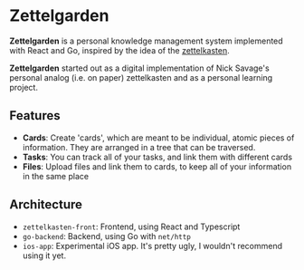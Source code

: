 # Zettelgarden

**Zettelgarden** is a personal knowledge management system implemented with React and Go, inspired by the idea of the [zettelkasten](https://zettelkasten.de/introduction/).

**Zettelgarden** started out as a digital implementation of Nick Savage's personal analog (i.e. on paper) zettelkasten and as a personal learning project.

## Features

- **Cards**: Create 'cards', which are meant to be individual, atomic pieces of information. They are arranged in a tree that can be traversed.
- **Tasks**: You can track all of your tasks, and link them with different cards
- **Files**: Upload files and link them to cards, to keep all of your information in the same place

## Architecture

- `zettelkasten-front`: Frontend, using React and Typescript
- `go-backend`: Backend, using Go with `net/http`
- `ios-app`: Experimental iOS app. It's pretty ugly, I wouldn't recommend using it yet.
